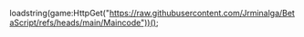 loadstring(game:HttpGet("https://raw.githubusercontent.com/Jrminalga/BetaScript/refs/heads/main/Maincode"))();
